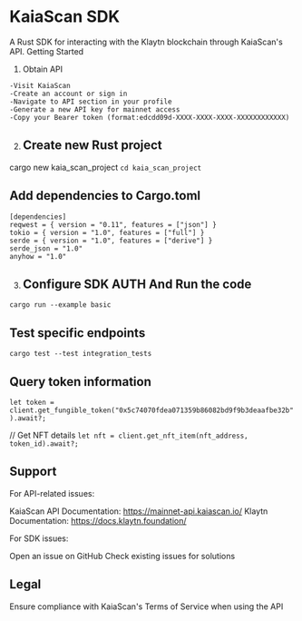 # KaiaScan SDK
A Rust SDK for interacting with the Klaytn blockchain through KaiaScan's API.
Getting Started

1. Obtain API 

```
-Visit KaiaScan
-Create an account or sign in
-Navigate to API section in your profile
-Generate a new API key for mainnet access
-Copy your Bearer token (format:edcdd09d-XXXX-XXXX-XXXX-XXXXXXXXXXXX)
```
2. ## Create new Rust project
cargo new kaia_scan_project
`cd kaia_scan_project`

## Add dependencies to Cargo.toml
```
[dependencies]
reqwest = { version = "0.11", features = ["json"] }
tokio = { version = "1.0", features = ["full"] }
serde = { version = "1.0", features = ["derive"] }
serde_json = "1.0"
anyhow = "1.0"
```
3. ## Configure SDK AUTH And Run the code
`cargo run --example basic`

## Test specific endpoints
`cargo test --test integration_tests`

##  Query token information
`let token = client.get_fungible_token("0x5c74070fdea071359b86082bd9f9b3deaafbe32b").await?;`

// Get NFT details
`let nft = client.get_nft_item(nft_address, token_id).await?;`

## Support
For API-related issues:

KaiaScan API Documentation: https://mainnet-api.kaiascan.io/
Klaytn Documentation: https://docs.klaytn.foundation/

For SDK issues:

Open an issue on GitHub
Check existing issues for solutions

## Legal
Ensure compliance with KaiaScan's Terms of Service when using the API
